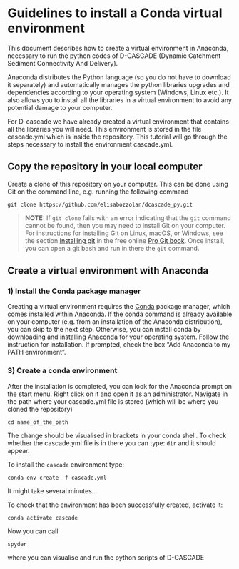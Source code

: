 # Guidelines to install a Conda virtual environment

This document describes how to create a virtual environment in Anaconda, necessary to run the python codes of D-CASCADE (Dynamic Catchment Sediment Connectivity And Delivery).

Anaconda distributes the Python language (so you do not have to download it separately) and automatically manages the python libraries upgrades and dependencies according to your operating system (Windows, Linux etc.). It also allows you to install all the libraries in a virtual environment to avoid any potential damage to your computer.

For D-cascade we have already created a virtual environment that contains all the libraries you will need.
This environment is stored in the file cascade.yml which is inside the repository.
This tutorial will go through the steps necessary to install the environment cascade.yml.

## Copy the repository in your local computer
Create a clone of this repository on your computer. This can be done using Git on the command line, e.g. running the following command

```console
git clone https://github.com/elisabozzolan/dcascade_py.git
```

> **NOTE:** If `git clone` fails with an error indicating that the `git` command cannot be found, then you may need to install Git on your computer.
> For instructions for installing Git on Linux, macOS, or Windows, see the section [Installing git](https://git-scm.com/book/en/v2/Getting-Started-Installing-Git) in the free online [Pro Git book](https://git-scm.com/book/en/v2). Once install, you can open a git bash and run in there the `git` command.


## Create a virtual environment with Anaconda

### 1) Install the Conda package manager

Creating a virtual environment requires the [Conda](https://conda.io/projects/conda/en/latest/index.html) package manager, which comes installed within Anaconda. If the conda command is already available on your computer (e.g. from an installation of the Anaconda distribution), you can skip to the next step. Otherwise, you can install conda by downloading and installing [Anaconda](https://docs.anaconda.com/free/anaconda/install/index.html) for your operating system. Follow the instruction for installation. If prompted, check the box “Add Anaconda to my PATH environment”.

### 3) Create a conda environment

After the installation is completed, you can look for the Anaconda prompt on the start menu.
Right click on it and open it as an administrator.
Navigate in the path where your cascade.yml file is stored (which will be where you cloned the repository)

```console
cd name_of_the_path
```
The change should be visualised in brackets in your conda shell. To check whether the cascade.yml file is in there you can type: `dir` and it should appear.

To install the `cascade` environment type:
```console
conda env create -f cascade.yml
```
It might take several minutes...

To check that the environment has been successfully created, activate it:
```console
conda activate cascade
```

Now you can call
```console
spyder
```
where you can visualise and run the python scripts of D-CASCADE


